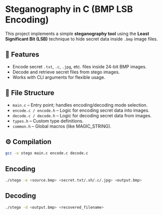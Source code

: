 # Steganography in C (BMP LSB Encoding)

This project implements a simple **steganography tool** using the **Least Significant Bit (LSB)** technique to hide secret data inside `.bmp` image files.

## 🔧 Features

- Encode secret `.txt`, `.c`, `.jpg`, etc. files inside 24-bit BMP images.
- Decode and retrieve secret files from stego images.
- Works with CLI arguments for flexible usage.

## 📂 File Structure

- `main.c` – Entry point; handles encoding/decoding mode selection.
- `encode.c / encode.h` – Logic for encoding secret data into images.
- `decode.c / decode.h` – Logic for decoding secret data from images.
- `types.h` – Custom type definitions.
- `common.h` – Global macros (like MAGIC_STRING).

## ⚙️ Compilation

```bash
gcc -o stego main.c encode.c decode.c
```

## Encoding
```bash
./stego -e <source.bmp> <secret.txt/.sh/.c/.jpg> <output.bmp>
```

## Decoding
```bash
./stego -d <output.bmp> <recovered_filename>
```